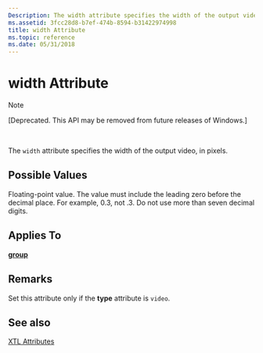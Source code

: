 ```yaml
---
Description: The width attribute specifies the width of the output video, in pixels.
ms.assetid: 3fcc28d8-b7ef-474b-8594-b31422974998
title: width Attribute
ms.topic: reference
ms.date: 05/31/2018
---
```


# width Attribute

> [!Note]  
> \[Deprecated. This API may be removed from future releases of Windows.\]

 

The `width` attribute specifies the width of the output video, in pixels.

## Possible Values

Floating-point value. The value must include the leading zero before the decimal place. For example, 0.3, not .3. Do not use more than seven decimal digits.

## Applies To

[**group**](group-element.md)

## Remarks

Set this attribute only if the **type** attribute is `video`.

## See also

<dl> <dt>

[XTL Attributes](xtl-attributes.md)
</dt> </dl>

 

 



